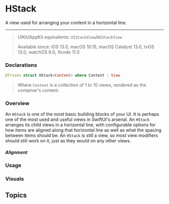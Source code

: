 # HStack
A view used for arranging your content in a horizontal line.

---

> UIKit/AppKit equivalents: `UIStackView`/`NSStackView`
>
> Available since: iOS 13.0, macOS 10.15, macOS Catalyst 13.0, tvOS 13.0, watchOS 6.0, Xcode 11.0

### Declarations
```swift
@frozen struct HStack<Content> where Content : View
```
> Where `Content` is a collection of 1 to 10 views, rendered as the container's content.

### Overview
An `HStack` is one of the most basic building blocks of your UI. It is perhaps one of the most used and  useful views in SwiftUI's arsenal. An `HStack` arranges its child views in a horizontal line, with configurable options for how items are aligned along that horizontal line as well as what the spacing between items should be. An `HStack` is still a view, so most view modifiers should still work on it, just as they would on any other views. 

##### Alignment


### Usage


### Visuals


## Topics
